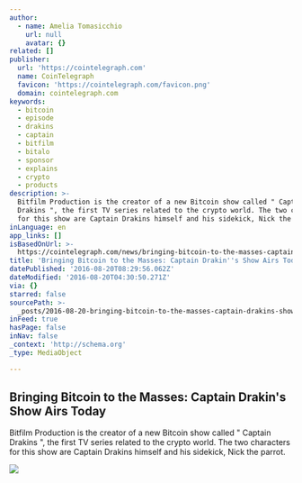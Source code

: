 ```yaml
---
author:
  - name: Amelia Tomasicchio
    url: null
    avatar: {}
related: []
publisher:
  url: 'https://cointelegraph.com'
  name: CoinTelegraph
  favicon: 'https://cointelegraph.com/favicon.png'
  domain: cointelegraph.com
keywords:
  - bitcoin
  - episode
  - drakins
  - captain
  - bitfilm
  - bitalo
  - sponsor
  - explains
  - crypto
  - products
description: >-
  Bitfilm Production is the creator of a new Bitcoin show called " Captain
  Drakins ", the first TV series related to the crypto world. The two characters
  for this show are Captain Drakins himself and his sidekick, Nick the parrot.
inLanguage: en
app_links: []
isBasedOnUrl: >-
  https://cointelegraph.com/news/bringing-bitcoin-to-the-masses-captain-drakins-show-airs-today
title: 'Bringing Bitcoin to the Masses: Captain Drakin''s Show Airs Today'
datePublished: '2016-08-20T08:29:56.062Z'
dateModified: '2016-08-20T04:30:50.271Z'
via: {}
starred: false
sourcePath: >-
  _posts/2016-08-20-bringing-bitcoin-to-the-masses-captain-drakins-show-airs-t.md
inFeed: true
hasPage: false
inNav: false
_context: 'http://schema.org'
_type: MediaObject

---
```

<article style=""><h1>Bringing Bitcoin to the Masses: Captain Drakin's Show Airs Today</h1><p>Bitfilm Production is the creator of a new Bitcoin show called " Captain Drakins ", the first TV series related to the crypto world. The two characters for this show are Captain Drakins himself and his sidekick, Nick the parrot.</p><img src="https://cointelegraph.com/images/725_Ly9jb2ludGVsZWdyYXBoLmNvbS9zdG9yYWdlL3VwbG9hZHMvdmlldy9kMjFhMjU5Yjk4ZmFjYTU3OWVhMGIzZGMyMzFiNWFkZS5qcGc=.jpg" /></article>